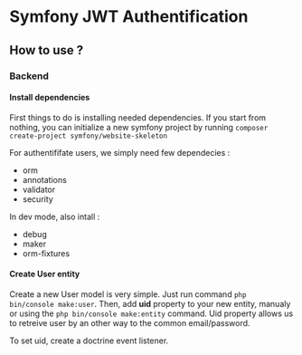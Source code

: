 # Symfony JWT Authentification

## How to use ?

### Backend

#### Install dependencies

First things to do is installing needed dependencies. If you start from nothing, you can initialize a new symfony project by running  ``` composer create-project symfony/website-skeleton ```

For authentififate users, we simply need few dependecies :
  - orm
  - annotations
  - validator
  - security
  
In dev mode, also intall :
  - debug
  - maker
  - orm-fixtures

  
#### Create User entity

Create a new User model is very simple. Just run command ``` php bin/console make:user ```. Then, add **uid** property to your new entity, manualy or using the ``` php bin/console make:entity ``` command. Uid property allows us to retreive user by an other way to the common email/password.

To set uid, create a doctrine event listener.

